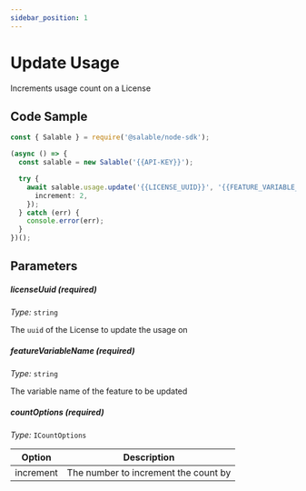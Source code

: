 ```yaml
---
sidebar_position: 1
---
```


# Update Usage

Increments usage count on a License

## Code Sample

```typescript
const { Salable } = require('@salable/node-sdk');

(async () => {
  const salable = new Salable('{{API-KEY}}');

  try {
    await salable.usage.update('{{LICENSE_UUID}}', '{{FEATURE_VARIABLE_NAME}}', {
      increment: 2,
    });
  } catch (err) {
    console.error(err);
  }
})();
```

## Parameters

##### licenseUuid (_required_)

_Type:_ `string`

The `uuid` of the License to update the usage on

##### featureVariableName (_required_)

_Type:_ `string`

The variable name of the feature to be updated

##### countOptions (_required_)

_Type:_ `ICountOptions`

| Option    | Description                          |
| --------- | ------------------------------------ |
| increment | The number to increment the count by |
